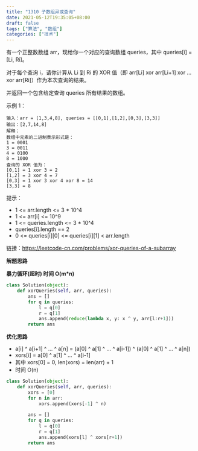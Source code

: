 ```yaml
---
title: "1310 子数组异或查询"
date: 2021-05-12T19:35:05+08:00
draft: false
tags: ["算法", "数组"]
categories: ["技术"]
---
```



有一个正整数数组 arr，现给你一个对应的查询数组 queries，其中 queries[i] = [Li, Ri]。

对于每个查询 i，请你计算从 Li 到 Ri 的 XOR 值（即 arr[Li] xor arr[Li+1] xor ... xor arr[Ri]）作为本次查询的结果。

并返回一个包含给定查询 queries 所有结果的数组。

示例 1：
```
输入：arr = [1,3,4,8], queries = [[0,1],[1,2],[0,3],[3,3]]
输出：[2,7,14,8] 
解释：
数组中元素的二进制表示形式是：
1 = 0001 
3 = 0011 
4 = 0100 
8 = 1000 
查询的 XOR 值为：
[0,1] = 1 xor 3 = 2 
[1,2] = 3 xor 4 = 7 
[0,3] = 1 xor 3 xor 4 xor 8 = 14 
[3,3] = 8
```

提示：

* 1 <= arr.length <= 3 * 10^4
* 1 <= arr[i] <= 10^9
* 1 <= queries.length <= 3 * 10^4
* queries[i].length == 2
* 0 <= queries[i][0] <= queries[i][1] < arr.length

链接：https://leetcode-cn.com/problems/xor-queries-of-a-subarray


**解题思路**

**暴力循环(超时) 时间 O(m*n)**

```python
class Solution(object):
    def xorQueries(self, arr, queries):
        ans = []
        for q in queries:
            l = q[0]
            r = q[1]
            ans.append(reduce(lambda x, y: x ^ y, arr[l:r+1]))
        return ans
```

**优化思路**


* a[i] ^ a[i+1] ^ ... ^ a[n] = (a[0] ^ a[1] ^ ... ^ a[i-1]) ^ (a[0] ^ a[1] ^ ... ^ a[n])
* xors[i] = a[0] ^ a[1] ^ ... ^ a[i-1]
* 其中 xors[0] = 0, len(xors) = len(arr) + 1
* 时间 O(n)

```python
class Solution(object):
    def xorQueries(self, arr, queries):
        xors = [0]
        for n in arr:
            xors.append(xors[-1] ^ n)
        
        ans = []
        for q in queries:
            l = q[0]
            r = q[1]
            ans.append(xors[l] ^ xors[r+1])
        return ans
```